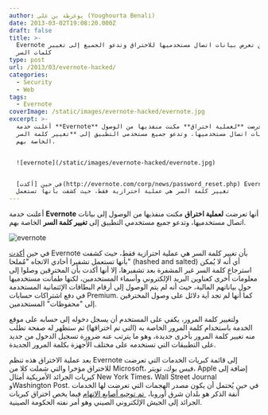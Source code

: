```yaml
---
author: يوغرطة بن علي (Youghourta Benali)
date: 2013-03-02T19:08:20.000Z
draft: false
title: >-
  Evernote تُعلن عن تعرض بيانات اتصال مستخدميها للاختراق وتدعو الجميع إلى تغيير
  كلمات السر
type: post
url: /2013/03/evernote-hacked/
categories:
  - Security
  - Web
tags:
  - Evernote
coverImage: /static/images/evernote-hacked/evernote.jpg
excerpt: >-
  أعلنت خدمة **Evernote** أنها تعرضت **لعملية اختراق** مكنت منفذيها من الوصول
  إلى بيانات اتصال مستخدميها، وتدعو جميع مستخدمي التطبيق إلى **تغيير كلمة السر**
  الخاصة بهم.


  ![evernote](/static/images/evernote-hacked/evernote.jpg)


  في حين [أكدت](http://evernote.com/corp/news/password_reset.php) Evernote بأن
  تغيير كلمة السر هي عملية احترازية فقط، حيث كشفت بأنها تستعمل
---
```

أعلنت خدمة **Evernote** أنها تعرضت **لعملية اختراق** مكنت منفذيها من الوصول إلى بيانات اتصال مستخدميها، وتدعو جميع مستخدمي التطبيق إلى **تغيير كلمة السر** الخاصة بهم.

![evernote](/static/images/evernote-hacked/evernote.jpg)

في حين [أكدت](http://evernote.com/corp/news/password_reset.php) Evernote بأن تغيير كلمة السر هي عملية احترازية فقط، حيث كشفت بأنها تستعمل تشفيرا أحادي الاتجاه "مُملحا" (hashed and salted) أي أنه لا يُمكن استرجاع كلمة السر غير المشفرة بعد تشفيرها، إلا أنها أكدت بأن المخترقين وصلوا إلى معلومات أخرى كعناوين البريد الإلكتروني وأسماء المستخدمين، لكنها طمأنت مستخدميها حول بياناتهم المالية، حيث أنه لم يتم الوصول إلى أرقام البطاقات الإئتمانية المستخدمة في دفع اشتراكات حسابات Premium. كما أنها لم تجد أية دلائل على وصول المخترقين إلى "محفوظات" المستخدمين.

ولتغيير كلمة المرور، يكفي على المستخدم أن يسجل دخوله إلى حسابه على موقع الخدمة باستخدام كلمة المرور الخاصة به (التي تم اختراقها) ثم ستظهر له صفحة تطلب منه تغيير كلمة المرور بأخرى جديدة، وهو ما يترتب عنه ضرورة تسجيل الدخول من جديد على التطبيقات التي تستخدمه على مختلف الأجهزة بكلمة المرور الجديدة.

بعد عملية الاختراق هذه تنظم Evernote إلى قائمة كبريات الخدمات التي تعرضت للاختراق مؤخرا والتي شملت كلا من Microsoft، فيس بوك، تويتر، Apple إضافة إلى كبريات الجرائد الأمريكية أمثال New York Times، Wall Street Journal وWashington Post. في حين يُحتمل أن يكون مصدر الهجمات التي تعرضت لها الخدمات آنفة الذكر هو بلدان شرق أوروبا، [ تم توجيه أصابع الاتهام](http://news.cnet.com/8301-1009\_3-57572212-83/online-note-service-evernote-latest-firm-to-get-hacked/) فيما يخص اختراق كبريات الجرائد إلى الجيش الإلكتروني الصيني وهو أمر نفته الحكومة الصينية.
